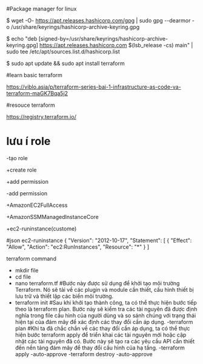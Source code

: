 #Package manager for linux

$ wget -O- https://apt.releases.hashicorp.com/gpg | sudo gpg --dearmor -o /usr/share/keyrings/hashicorp-archive-keyring.gpg

$ echo "deb [signed-by=/usr/share/keyrings/hashicorp-archive-keyring.gpg] https://apt.releases.hashicorp.com $(lsb_release -cs) main" | sudo tee /etc/apt/sources.list.d/hashicorp.list

$ sudo apt update && sudo apt install terraform

#learn basic terraform

https://viblo.asia/p/terraform-series-bai-1-infrastructure-as-code-va-terraform-maGK7Bqa5j2

#resouce terraform

https://registry.terraform.io/

# lưu í role 

-tạo role

+create role

+add permission

-add permission 

+AmazonEC2FullAccess

+AmazonSSMManagedInstanceCore

+ec2-runinstance(custome)

#json ec2-runinstance
{
    "Version": "2012-10-17",
    "Statement": [
        {
            "Effect": "Allow",
            "Action": "ec2:RunInstances",
            "Resource": "*"
        }
    ]


terraform command
- mkdir file
- cd file
- nano terraform.tf
#Bước này được sử dụng để khởi tạo môi trường Terraform. Nó sẽ tải về các plugin và module cần thiết, cấu hình thiết bị lưu trữ và thiết lập các biến môi trường.
- terraform init 
#Sau khi khởi tạo thành công, ta có thể thực hiện bước tiếp theo là terraform plan. Bước này sẽ kiểm tra các tài nguyên đã được định nghĩa trong file cấu hình của người dùng và so sánh chúng với trạng thái hiện tại của đám mây để xác định các thay đổi cần áp dụng.
-terraform plan
#Khi ta đã chắc chắn về các thay đổi cần áp dụng, ta có thể thực hiện bước terraform apply để triển khai các tài nguyên mới hoặc cập nhật các tài nguyên đã có. Bước này sẽ tạo ra các yêu cầu API cần thiết đến nền tảng đám mây để thay đổi cấu hình của hạ tầng.
-terraform apply -auto-approve
-terraform destroy -auto-approve

